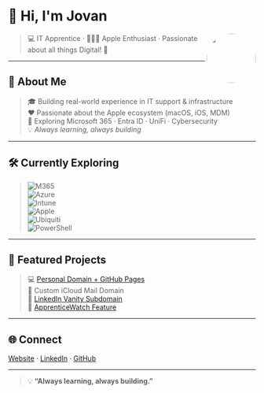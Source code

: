 # 👋 Hi, I'm Jovan  
<img align="right" src="https://github.com/jovandhillon17.png" width="100" style="border-radius:50%;" />

> 💻 IT Apprentice · 👨🏽‍💻 Apple Enthusiast · Passionate about all things Digital! 🚀

---

## 🚀 About Me  
> 🎓 Building real-world experience in IT support & infrastructure  
> ❤️ Passionate about the Apple ecosystem (macOS, iOS, MDM)  
> 📖 Exploring Microsoft 365 · Entra ID · UniFi · Cybersecurity  
> 💡 *Always learning, always building*  

---

## 🛠️ Currently Exploring  
> ![M365](https://img.shields.io/badge/Microsoft%20365-0078D4?style=flat-square&logo=microsoft&logoColor=white)  
> ![Azure](https://img.shields.io/badge/Entra%20ID-0089D6?style=flat-square&logo=microsoftazure&logoColor=white)  
> ![Intune](https://img.shields.io/badge/Intune-0078D4?style=flat-square&logo=microsoft&logoColor=white)  
> ![Apple](https://img.shields.io/badge/Apple-000000?style=flat-square&logo=apple&logoColor=white)  
> ![Ubiquiti](https://img.shields.io/badge/Ubiquiti-0559C9?style=flat-square&logo=ubiquiti&logoColor=white)  
> ![PowerShell](https://img.shields.io/badge/PowerShell-5391FE?style=flat-square&logo=powershell&logoColor=white)  

---

## 📌 Featured Projects  
> 💻 [Personal Domain + GitHub Pages](https://jovandhillon.com)  
> 📧 Custom iCloud Mail Domain  
> 🔗 [LinkedIn Vanity Subdomain](https://linkedin.jovandhillon.com)  
> 📰 [ApprenticeWatch Feature](https://apprenticewatch.com/resources/what-starting-my-it-apprenticeship-taught-me)  

---

## 🌐 Connect  
[Website](https://jovandhillon.com) · [LinkedIn](https://linkedin.jovandhillon.com) · [GitHub](https://github.com/jovandhillon17)

---

> 💡 **“Always learning, always building.”**